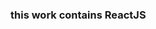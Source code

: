 <h3>this work contains <a href"https://react-calculator-7426e4.netlify.app/"React-calculator-app for educational purposes using:
<h2>ReactJS
  
